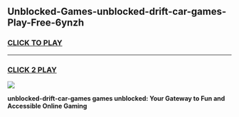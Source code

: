 
## Unblocked-Games-unblocked-drift-car-games-Play-Free-6ynzh
<h3>
<a href="https://premium76.site?title=unblocked-drift-car-games&ref=17A">CLICK TO PLAY</a></h3>
<hr>

<h3>
<a href="https://premium76.site?title=unblocked-drift-car-games&ref=17A">CLICK 2 PLAY</a>
  
</h3>

<a href="https://premium76.site?title=unblocked-drift-car-games&ref=17A"><img src="https://clearcache.store/games.png"></a>


**unblocked-drift-car-games games unblocked: Your Gateway to Fun and Accessible Online Gaming**
